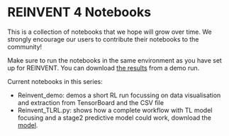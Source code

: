 REINVENT 4 Notebooks
====================

This is a collection of notebooks that we hope will grow over time.  We
strongly encourage our users to contribute their notebooks to the community!

Make sure to run the notebooks in the same environment as you have set up for
REINVENT. You can download [the results](https://www.dropbox.com/scl/fi/s7itk129mdca0s3jgv4qt/R4_notebooks_results.zip?rlkey=ah083im776ut4wel269iihxgz&st=85np6q65&dl=0) from a demo run.

Current notebooks in this series:
- Reinvent\_demo: demos a short RL run focussing on data visualisation and extraction from TensorBoard and the CSV file
- Reinvent\_TLRL.py: shows how a complete workflow with TL model focusing and a stage2 predictive model could work, download the [model](https://www.dropbox.com/scl/fi/zpnqc9at5a5dnkzfdbo6g/model.pt?rlkey=g005yli9364uptd94d60jtg5c&dl=0).
